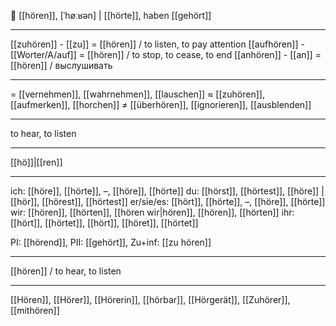 🦻 [[hören]], [ˈhøːʁən] | [[hörte]], haben [[gehört]]

---
[[zuhören]] - [[zu]] = [[hören]] / to listen, to pay attention
[[aufhören]] - [[Worter/A/auf]] = [[hören]] / to stop, to cease, to end
[[anhören]] - [[an]] = [[hören]] / выслушивать

---
= [[vernehmen]], [[wahrnehmen]], [[lauschen]]
≈ [[zuhören]], [[aufmerken]], [[horchen]]
≠ [[überhören]], [[ignorieren]], [[ausblenden]]

---
to hear, to listen

---
[[hö]]|[[ren]]

---
ich: [[höre]], [[hörte]], –, [[höre]], [[hörte]]
du: [[hörst]], [[hörtest]], [[höre]] | [[hör]], [[hörest]], [[hörtest]]
er/sie/es: [[hört]], [[hörte]], –, [[höre]], [[hörte]]
wir: [[hören]], [[hörten]], [[hören wir|hören]], [[hören]], [[hörten]]
ihr: [[hört]], [[hörtet]], [[hört]], [[höret]], [[hörtet]]

PI: [[hörend]], PII: [[gehört]], Zu+inf: [[zu hören]]

---
[[hören]] / to hear, to listen

---
[[Hören]], [[Hörer]], [[Hörerin]], [[hörbar]], [[Hörgerät]], [[Zuhörer]], [[mithören]]